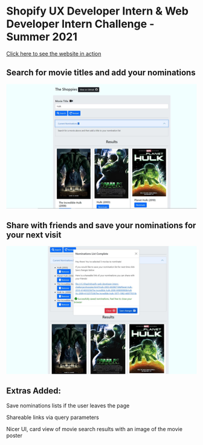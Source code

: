 # Shopify UX Developer Intern & Web Developer Intern Challenge - Summer 2021


[Click here to see the website in action](https://inspiring-engelbart-c27715.netlify.app/shoppies.html)

## Search for movie titles and add your nominations
[![Foo](./demo1.JPG)](./demo1.JPG)


## Share with friends and save your nominations for your next visit
[![Foo](./demo2.JPG)](./demo2.JPG)

## Extras Added:
Save nominations lists if the user leaves the page

Shareable links via query parameters

Nicer UI, card view of movie search results with an image of the movie poster